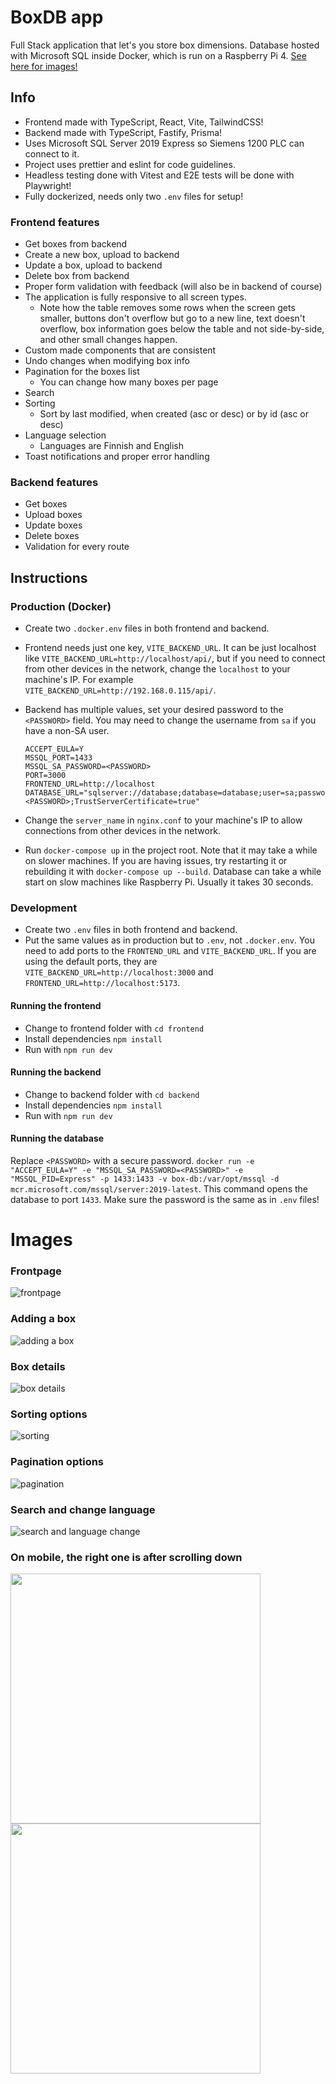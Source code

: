 # BoxDB app

Full Stack application that let's you store box dimensions. Database hosted with Microsoft SQL inside Docker, which is run on a Raspberry Pi 4. [See here for images!](#images)

## Info
- Frontend made with TypeScript, React, Vite, TailwindCSS!
- Backend made with TypeScript, Fastify, Prisma!
- Uses Microsoft SQL Server 2019 Express so Siemens 1200 PLC can connect to it.
- Project uses prettier and eslint for code guidelines.
- Headless testing done with Vitest and E2E tests will be done with Playwright!
- Fully dockerized, needs only two `.env` files for setup!

### Frontend features
- Get boxes from backend
- Create a new box, upload to backend
- Update a box, upload to backend
- Delete box from backend
- Proper form validation with feedback (will also be in backend of course)
- The application is fully responsive to all screen types.
  - Note how the table removes some rows when the screen gets smaller, buttons don't overflow but go to a new line, text doesn't overflow, box information goes below the table and not side-by-side, and other small changes happen.
- Custom made components that are consistent
- Undo changes when modifying box info
- Pagination for the boxes list
  - You can change how many boxes per page
- Search
- Sorting
  - Sort by last modified, when created (asc or desc) or by id (asc or desc)
- Language selection
  - Languages are Finnish and English
- Toast notifications and proper error handling

### Backend features
- Get boxes
- Upload boxes
- Update boxes
- Delete boxes
- Validation for every route

## Instructions

### Production (Docker)

- Create two `.docker.env` files in both frontend and backend.

- Frontend needs just one key, `VITE_BACKEND_URL`. It can be just localhost like `VITE_BACKEND_URL=http://localhost/api/`, but if you need to connect from other devices in the network, change the `localhost` to your machine's IP. For example `VITE_BACKEND_URL=http://192.168.0.115/api/`.

- Backend has multiple values, set your desired password to the `<PASSWORD>` field. You may need to change the username from `sa` if you have a non-SA user.
  ```
  ACCEPT_EULA=Y
  MSSQL_PORT=1433
  MSSQL_SA_PASSWORD=<PASSWORD>
  PORT=3000
  FRONTEND_URL=http://localhost
  DATABASE_URL="sqlserver://database;database=database;user=sa;password=<PASSWORD>;TrustServerCertificate=true"
  ```

- Change the `server_name` in `nginx.conf` to your machine's IP to allow connections from other devices in the network.

- Run `docker-compose up` in the project root. Note that it may take a while on slower machines. If you are having issues, try restarting it or rebuilding it with `docker-compose up --build`. Database can take a while start on slow machines like Raspberry Pi. Usually it takes 30 seconds.

### Development

- Create two `.env` files in both frontend and backend.
- Put the same values as in production but to `.env`, not `.docker.env`. You need to add ports to the `FRONTEND_URL` and `VITE_BACKEND_URL`. If you are using the default ports, they are `VITE_BACKEND_URL=http://localhost:3000` and `FRONTEND_URL=http://localhost:5173`.

#### Running the frontend

- Change to frontend folder with `cd frontend`
- Install dependencies `npm install`
- Run with `npm run dev`

#### Running the backend

- Change to backend folder with `cd backend`
- Install dependencies `npm install`
- Run with `npm run dev`

#### Running the database
 Replace `<PASSWORD>` with a secure password. `docker run -e "ACCEPT_EULA=Y" -e "MSSQL_SA_PASSWORD=<PASSWORD>" -e "MSSQL_PID=Express" -p 1433:1433 -v box-db:/var/opt/mssql -d mcr.microsoft.com/mssql/server:2019-latest`. This command opens the database to port `1433`. Make sure the password is the same as in `.env` files!

# Images

### Frontpage

![frontpage](https://github.com/kristianka/boxdb-app/assets/49764796/1fdd7d53-e67e-4022-b272-d1833465ec14)


### Adding a box

![adding a box](https://github.com/kristianka/boxdb-app/assets/49764796/0d857f62-9947-4736-8fd8-f4ffa0bc7f63)


### Box details

![box details](https://github.com/kristianka/boxdb-app/assets/49764796/96951216-e9fd-468c-9501-dab988c24b45)


### Sorting options

![sorting](https://github.com/kristianka/boxdb-app/assets/49764796/197ac775-b4ca-4f6e-a793-69ce18927da9)


### Pagination options

![pagination](https://github.com/kristianka/boxdb-app/assets/49764796/47b5bde3-20df-46b5-b1d5-65f2b759d8dd)


### Search and change language

![search and language change](https://github.com/kristianka/boxdb-app/assets/49764796/1153994c-fd50-4041-9c08-4fd159c0750e)


### On mobile, the right one is after scrolling down

<p float="left">
  <img src="https://github.com/kristianka/boxdb-app/assets/49764796/11fc8194-8951-435f-b25d-6c8ba8f9d6bf" width="400" />
  <img src="https://github.com/kristianka/boxdb-app/assets/49764796/2127197d-799d-4296-9d7f-b541cb59625b" width="400" /> 
</p>


